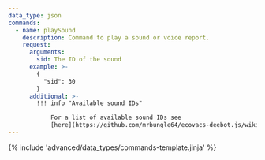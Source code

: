 ```yaml
---
data_type: json
commands:
  - name: playSound
    description: Command to play a sound or voice report.
    request:
      arguments:
        sid: The ID of the sound
      example: >-
        {
          "sid": 30
        }
      additional: >-
        !!! info "Available sound IDs"

            For a list of available sound IDs see
            [here](https://github.com/mrbungle64/ecovacs-deebot.js/wiki/playSound#available-sound-ids)
---
```


{% include 'advanced/data_types/commands-template.jinja' %}
